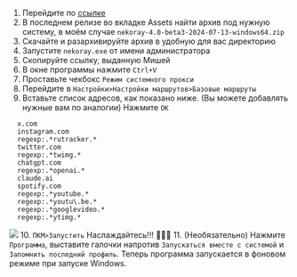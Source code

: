 1. Перейдите по [ссылке](https://github.com/Matsuridayo/nekoray/releases "ссылке")
2. В последнем релизе во вкладке Assets найти архив под нужную систему, в моём случае `nekoray-4.0-beta3-2024-07-13-windows64.zip `
3. Скачайте и разархивируйте архив в удобную для вас директорию
4. Запустите `nekoray.exe` от имени администратора
5. Скопируйте ссылку, выданную Мишей
6. В окне программы нажмите `Ctrl+V`
7. Проставьте чекбокс `Режим системного прокси`
8. Перейдите в `Настройки>Настройки маршрутов>Базовые маршруты`
9. Вставьте список адресов, как показано ниже. (Вы можете добавлять нужные вам по аналогии) Нажмите `OK` 

```
  x.com
  instagram.com
  regexp:.*rutracker.*
  twitter.com
  regexp:.*twimg.*
  chatgpt.com
  regexp:.*openai.*
  claude.ai
  spotify.com
  regexp:.*youtube.*
  regexp:.*youtu\.be.*
  regexp:.*googlevideo.*
  regexp:.*ytimg.*
```
![](https://ibb.co/51D0f1X)
10.  `ПКМ>Запустить` Наслаждайтесь!!! :tada::tada::tada: 
11. (Необязательно) Нажмите `Программа`, выставите галочки напротив `Запускаться вместе с системой` и `Запомнить последний профиль`. Теперь программа запускается в фоновом режиме при запуске Windows.
